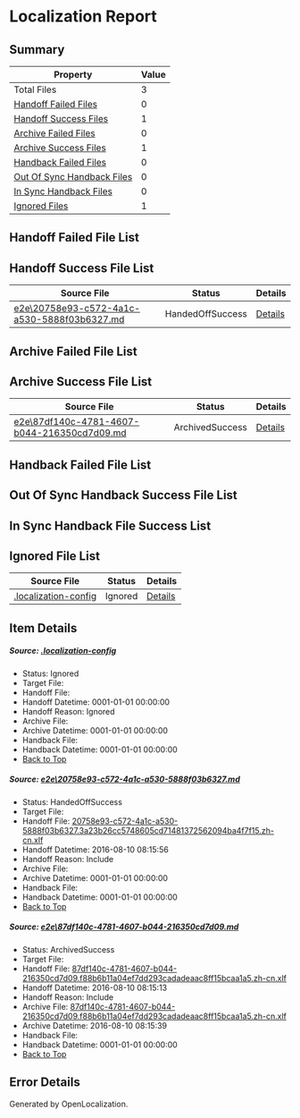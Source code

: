 # <a name='report-top'></a> Localization Report

## Summary
 Property | Value 
 -------- | ----- 
 Total Files | 3
[ Handoff Failed Files ](#handoff-failed-list)| 0
[ Handoff Success Files ](#handoff-success-list)| 1
[ Archive Failed Files ](#archive-failed-list)| 0
[ Archive Success Files ](#archive-success-list)| 1
[ Handback Failed Files ](#handback-failed-list)| 0
[ Out Of Sync Handback Files ](#outofsync-handback-success-list)| 0
[ In Sync Handback Files ](#insync-handback-success-list)| 0
[ Ignored Files ](#ignored-list)| 1

## <a name='handoff-failed-list'></a> Handoff Failed File List

## <a name='handoff-success-list'></a> Handoff Success File List
 Source File | Status | Details 
 ----------- | ------ | ------- 
 [e2e\20758e93-c572-4a1c-a530-5888f03b6327.md](https://github.com/OpenLocalizationTestOrg/oltest/blob/90b2fa25c606ffd0d0a582b2bd1e608ba8f63c40/e2e/20758e93-c572-4a1c-a530-5888f03b6327.md) | HandedOffSuccess | [Details](#cfd4989de3ba9b7b2c68e595d55e2695b18552b71)

## <a name='archive-failed-list'></a> Archive Failed File List

## <a name='archive-success-list'></a> Archive Success File List
 Source File | Status | Details 
 ----------- | ------ | ------- 
 [e2e\87df140c-4781-4607-b044-216350cd7d09.md](https://github.com/OpenLocalizationTestOrg/oltest/blob/96a41d23963bb35c231fc1226f90811064b72707/e2e/87df140c-4781-4607-b044-216350cd7d09.md) | ArchivedSuccess | [Details](#3baaac4200042908aeb0fb450c70d6a7917c19bd2)

## <a name='handback-failed-list'></a> Handback Failed File List

## <a name='outofsync-handback-success-list'></a> Out Of Sync Handback Success File List

## <a name='insync-handback-success-list'></a> In Sync Handback File Success List

## <a name='ignored-list'></a> Ignored File List
 Source File | Status | Details 
 ----------- | ------ | ------- 
 [.localization-config](https://github.com/OpenLocalizationTestOrg/oltest/blob/90b2fa25c606ffd0d0a582b2bd1e608ba8f63c40/.localization-config) | Ignored | [Details](#3d4f252ac210baf56311d7e97dcc2db10974dbd20)

## Item Details
##### <a name='3d4f252ac210baf56311d7e97dcc2db10974dbd20'></a> Source: [.localization-config](https://github.com/OpenLocalizationTestOrg/oltest/blob/90b2fa25c606ffd0d0a582b2bd1e608ba8f63c40/.localization-config)
* Status: Ignored
* Target File: 
* Handoff File: 
* Handoff Datetime: 0001-01-01 00:00:00
* Handoff Reason: Ignored
* Archive File: 
* Archive Datetime: 0001-01-01 00:00:00
* Handback File: 
* Handback Datetime: 0001-01-01 00:00:00
* [Back to Top](#report-top)

##### <a name='cfd4989de3ba9b7b2c68e595d55e2695b18552b71'></a> Source: [e2e\20758e93-c572-4a1c-a530-5888f03b6327.md](https://github.com/OpenLocalizationTestOrg/oltest/blob/90b2fa25c606ffd0d0a582b2bd1e608ba8f63c40/e2e/20758e93-c572-4a1c-a530-5888f03b6327.md)
* Status: HandedOffSuccess
* Target File: 
* Handoff File: [20758e93-c572-4a1c-a530-5888f03b6327.3a23b26cc5748605cd71481372562094ba4f7f15.zh-cn.xlf](https://github.com/OpenLocalizationTestOrg/olhandoff-e2e/blob/37ca70f0d4124def184fcf985fe0b636395be4ea/ol-handoff/OpenLocalizationTestOrg/ol-test-zhcn/ci/mt/20758e93-c572-4a1c-a530-5888f03b6327.3a23b26cc5748605cd71481372562094ba4f7f15.zh-cn.xlf)
* Handoff Datetime: 2016-08-10 08:15:56
* Handoff Reason: Include
* Archive File: 
* Archive Datetime: 0001-01-01 00:00:00
* Handback File: 
* Handback Datetime: 0001-01-01 00:00:00
* [Back to Top](#report-top)

##### <a name='3baaac4200042908aeb0fb450c70d6a7917c19bd2'></a> Source: [e2e\87df140c-4781-4607-b044-216350cd7d09.md](https://github.com/OpenLocalizationTestOrg/oltest/blob/96a41d23963bb35c231fc1226f90811064b72707/e2e/87df140c-4781-4607-b044-216350cd7d09.md)
* Status: ArchivedSuccess
* Target File: 
* Handoff File: [87df140c-4781-4607-b044-216350cd7d09.f88b6b11a04ef7dd293cadadeaac8ff15bcaa1a5.zh-cn.xlf](https://github.com/OpenLocalizationTestOrg/olhandoff-e2e/blob/2a9a912236d73f8f9dacc37957d7fc9d618eec5e/ol-handoff/OpenLocalizationTestOrg/ol-test-zhcn/ci/ht/87df140c-4781-4607-b044-216350cd7d09.f88b6b11a04ef7dd293cadadeaac8ff15bcaa1a5.zh-cn.xlf)
* Handoff Datetime: 2016-08-10 08:15:13
* Handoff Reason: Include
* Archive File: [87df140c-4781-4607-b044-216350cd7d09.f88b6b11a04ef7dd293cadadeaac8ff15bcaa1a5.zh-cn.xlf](https://github.com/OpenLocalizationTestOrg/olhandoff-e2e/blob/6a63b5d7a2351331bbcef0e5b05e61a6afdaa9d9/ol-archive/OpenLocalizationTestOrg/ol-test-zhcn/ci/ht/87df140c-4781-4607-b044-216350cd7d09.f88b6b11a04ef7dd293cadadeaac8ff15bcaa1a5.zh-cn.xlf)
* Archive Datetime: 2016-08-10 08:15:39
* Handback File: 
* Handback Datetime: 0001-01-01 00:00:00
* [Back to Top](#report-top)


## Error Details

Generated by OpenLocalization.
